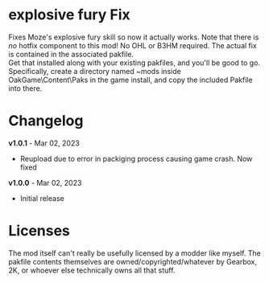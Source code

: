 explosive fury Fix
=============================

Fixes Moze's explosive fury skill so now it actually works.
Note that there is *no* hotfix component to this mod!  No OHL or B3HM required.  The actual fix is contained in the associated pakfile.  
Get that installed along with your existing pakfiles, and you'll be good to go.
Specifically, create a directory named ~mods inside OakGame\Content\Paks in the game install, and copy the included Pakfile into there.



Changelog
=========
**v1.0.1** - Mar 02, 2023
 * Reupload due to error in packiging process causing game crash. Now fixed
 
**v1.0.0** - Mar 02, 2023
 * Initial release
 
Licenses
========

The mod itself can't really be usefully licensed by a modder like myself.
The pakfile contents themselves are owned/copyrighted/whatever by Gearbox,
2K, or whoever else technically owns all that stuff.